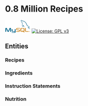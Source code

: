 # 0.8 Million Recipes
![MySQL](https://github.com/HajiraJabeen/RecipeKG/blob/main/0.8M-Recipes/mysql.png?logoColor=white) [![License: GPL v3](https://img.shields.io/badge/License-GPL%20v3-blue.svg)](https://www.gnu.org/licenses/gpl-3.0)


## Entities
### Recipes
### Ingredients
### Instruction Statements
### Nutrition

